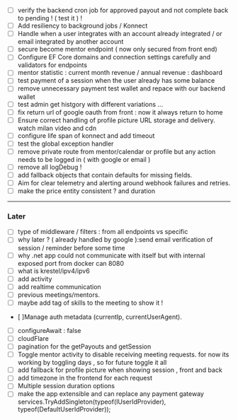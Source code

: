 - [ ] verify the backend cron job for approved payout and not complete back to pending ! ( test it ) !
- [ ] Add resiliency to background jobs / Konnect
- [ ] Handle when a user integrates with an account already integrated / or email integrated by another account
- [ ] secure become mentor endpoint ( now only secured from front end)
- [ ] Configure EF Core domains and connection settings carefully and validators for endpoints
- [ ] mentor statistic : current month revenue / annual revenue : dashboard
- [ ] test payment of a session when the user already has some balance
- [ ] remove unnecessary payment test wallet and repace with our backend wallet
- [ ] test admin get histgory with different variations ...
- [ ] fix return url of google oauth from front : now it always return to home
- [ ] Ensure correct handling of profile picture URL storage and delivery. watch milan video and cdn
- [ ] configure life span of konnect and add timeout
- [ ] test the global exception handler
- [ ] remove private route from mentor/calendar or profile but any action needs to be logged in ( with google or email )
- [ ] remove all logDebug !
- [ ] add fallback objects that contain defaults for missing fields.
- [ ] Aim for clear telemetry and alerting around webhook failures and retries.
- [ ] make the price entity consistent ? and duration

---

### Later

- [ ] type of middleware / filters : from all endpoints vs specific
- [ ] why later ? ( already handled by google ):send email verification of session / reminder before some time
- [ ] why .net app could not communicate with itself but with internal exposed port from docker can 8080
- [ ] what is krestel/ipv4/ipv6
- [ ] add activity
- [ ] add realtime communication
- [ ] previous meetings/mentors.
- [ ] maybe add tag of skills to the meeting to show it !
- [ ]Manage auth metadata (currentIp, currentUserAgent).
- [ ] configureAwait : false
- [ ] cloudFlare
- [ ] pagination for the getPayouts and getSession
- [ ] Toggle mentor activity to disable receiving meeting requests. for now its working by toggling days , so for future toggle it all
- [ ] add fallback for profile picture when showing session , front and back
- [ ] add timezone in the frontend for each request
- [ ] Multiple session duration options
- [ ] make the app extensible and can replace any payment gateway
  services.TryAddSingleton(typeof(IUserIdProvider), typeof(DefaultUserIdProvider));

